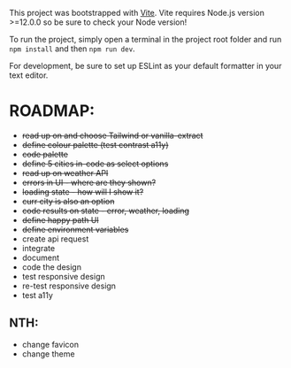 This project was bootstrapped with [Vite](https://vitejs.dev/). Vite requires Node.js version >=12.0.0 so be sure to check your Node version!

To run the project, simply open a terminal in the project root folder and run `npm install` and then `npm run dev`.

For development, be sure to set up ESLint as your default formatter in your text editor.

# ROADMAP:

- ~~read up on and choose Tailwind or vanilla-extract~~
- ~~define colour palette (test contrast a11y)~~
- ~~code palette~~
- ~~define 5 cities in-code as select options~~
- ~~read up on weather API~~
- ~~errors in UI - where are they shown?~~
- ~~loading state - how will I show it?~~
- ~~curr city is also an option~~
- ~~code results on state - error, weather, loading~~
- ~~define happy path UI~~
- ~~define environment variables~~
- create api request
- integrate
- document
- code the design
- test responsive design
- re-test responsive design
- test a11y

## NTH:

- change favicon
- change theme
